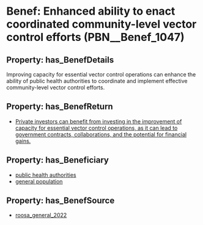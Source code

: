 # Benef: __Enhanced ability to enact coordinated community-level vector control efforts__ (PBN__Benef_1047)

## Property: has_BenefDetails

Improving capacity for essential vector control operations can enhance the ability of public health authorities to coordinate and implement effective community-level vector control efforts.

## Property: has_BenefReturn

* [Private investors can benefit from investing in the improvement of capacity for essential vector control operations, as it can lead to government contracts, collaborations, and the potential for financial gains.](../BenefReturn/PBN__BenefReturn_1168)

## Property: has_Beneficiary

* [public health authorities](../Stakeholder/PBN__Stakeholder_0)
* [general population](../Stakeholder/PBN__Stakeholder_9)

## Property: has_BenefSource

* [roosa_general_2022](../Article/PBN__Article_217)

